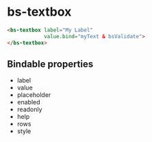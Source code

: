 # bs-textbox

```html
<bs-textbox label="My Label"
            value.bind="myText & bsValidate">
</bs-textbox>
```

## Bindable properties

- label
- value
- placeholder
- enabled
- readonly
- help
- rows
- style